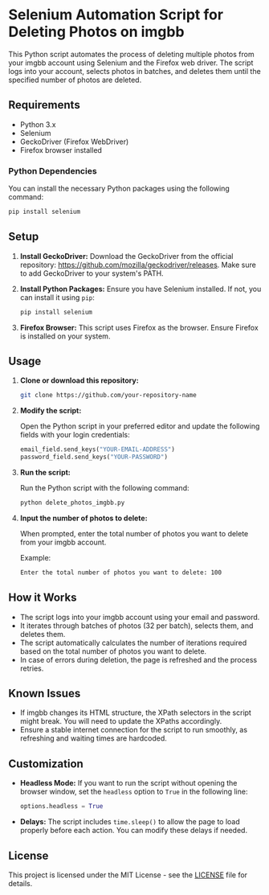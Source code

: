 
# Selenium Automation Script for Deleting Photos on imgbb

This Python script automates the process of deleting multiple photos from your imgbb account using Selenium and the Firefox web driver. The script logs into your account, selects photos in batches, and deletes them until the specified number of photos are deleted.

## Requirements

- Python 3.x
- Selenium
- GeckoDriver (Firefox WebDriver)
- Firefox browser installed

### Python Dependencies

You can install the necessary Python packages using the following command:

```bash
pip install selenium
```

## Setup

1. **Install GeckoDriver:**
   Download the GeckoDriver from the official repository: https://github.com/mozilla/geckodriver/releases.
   Make sure to add GeckoDriver to your system's PATH.

2. **Install Python Packages:**
   Ensure you have Selenium installed. If not, you can install it using `pip`:

   ```bash
   pip install selenium
   ```

3. **Firefox Browser:**
   This script uses Firefox as the browser. Ensure Firefox is installed on your system.

## Usage

1. **Clone or download this repository:**

   ```bash
   git clone https://github.com/your-repository-name
   ```

2. **Modify the script:**

   Open the Python script in your preferred editor and update the following fields with your login credentials:

   ```python
   email_field.send_keys("YOUR-EMAIL-ADDRESS")
   password_field.send_keys("YOUR-PASSWORD")
   ```

3. **Run the script:**

   Run the Python script with the following command:

   ```bash
   python delete_photos_imgbb.py
   ```

4. **Input the number of photos to delete:**

   When prompted, enter the total number of photos you want to delete from your imgbb account.

   Example:

   ```bash
   Enter the total number of photos you want to delete: 100
   ```

## How it Works

- The script logs into your imgbb account using your email and password.
- It iterates through batches of photos (32 per batch), selects them, and deletes them.
- The script automatically calculates the number of iterations required based on the total number of photos you want to delete.
- In case of errors during deletion, the page is refreshed and the process retries.

## Known Issues

- If imgbb changes its HTML structure, the XPath selectors in the script might break. You will need to update the XPaths accordingly.
- Ensure a stable internet connection for the script to run smoothly, as refreshing and waiting times are hardcoded.

## Customization

- **Headless Mode:** If you want to run the script without opening the browser window, set the `headless` option to `True` in the following line:

   ```python
   options.headless = True
   ```

- **Delays:** The script includes `time.sleep()` to allow the page to load properly before each action. You can modify these delays if needed.

## License

This project is licensed under the MIT License - see the [LICENSE](LICENSE) file for details.
